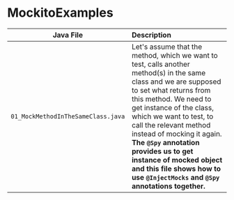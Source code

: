 # MockitoExamples

| Java File | Description |
| :-------: | :---------- |
| `01_MockMethodInTheSameClass.java` | Let's assume that the method, which we want to test, calls another method(s) in the same class and we are supposed to set what returns from this method. We need to get instance of the class, which we want to test, to call the relevant method instead of mocking it again. <br /> **The `@Spy` annotation provides us to get instance of mocked object and this file shows how to use `@InjectMocks` and `@Spy` annotations together.**  |
